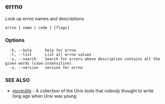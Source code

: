 ## errno

Look up errno names and descriptions

```
errno { name | code } [flags]
```

### Options

```
  -h, --help      help for errno
  -l, --list      List all errno values
  -s, --search    Search for errors whose description contains all the given words (case-insensitive)
  -v, --version   version for errno
```

### SEE ALSO

* [moreutils](moreutils.md)	 - A collection of the Unix tools that nobody thought to write long ago when Unix was young

